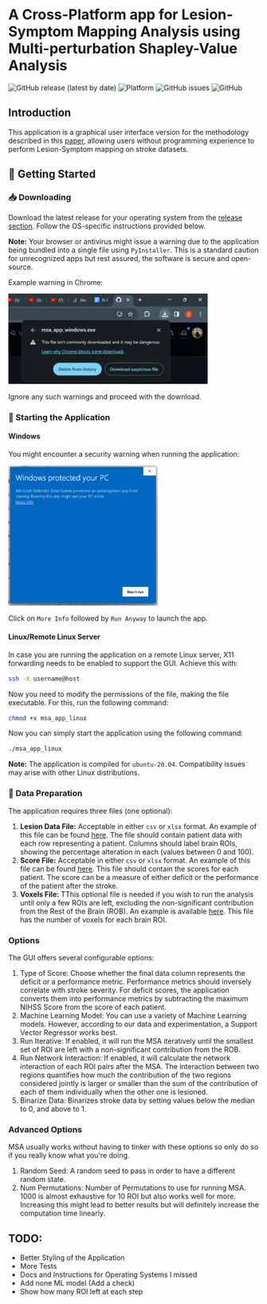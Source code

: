 # A Cross-Platform app for Lesion-Symptom Mapping Analysis using Multi-perturbation Shapley-Value Analysis

![GitHub release (latest by date)](https://img.shields.io/github/v/release/ShreyDixit/MSA-App)
![Platform](https://img.shields.io/badge/platform-Windows%20%7C%20Linux-lightgrey)
![GitHub issues](https://img.shields.io/github/issues/ShreyDixit/MSA-App)
![GitHub](https://img.shields.io/github/license/ShreyDixit/MSA-App)

## Introduction
This application is a graphical user interface version for the methodology described in this [paper](https://academic.oup.com/braincomms/article/3/3/fcab204/6362866), allowing users without programming experience to perform Lesion-Symptom mapping on stroke datasets.

## 🚀 Getting Started
### 📥 Downloading
Download the latest release for your operating system from the [release section](https://github.com/ShreyDixit/MSA-App/releases). Follow the OS-specific instructions provided below.

**Note:** Your browser or antivirus might issue a warning due to the application being bundled into a single file using `PyInstaller`. This is a standard caution for unrecognized apps but rest assured, the software is secure and open-source.

Example warning in Chrome:

<img src="assets/suspicios-file-windows.png" alt="Warning Saying application is suspicious" width="400"/>

Ignore any such warnings and proceed with the download.

### 🔑 Starting the Application
#### Windows
You might encounter a security warning when running the application:

<img src="assets/defender-warning-windws.png" alt="Warning Saying application is suspicious" width="300"/>

Click on `More Info` followed by `Run Anyway` to launch the app.

#### Linux/Remote Linux Server
In case you are running the application on a remote Linux server, X11 forwarding needs to be enabled to support the GUI. Achieve this with:
```bash
ssh -X username@host
```
Now you need to modify the permissions of the file, making the file executable. For this, run the following command:
```bash
chmod +x msa_app_linux
```
Now you can simply start the application using the following command:
```bash
./msa_app_linux
```

**Note:** The application is compiled for `ubuntu-20.04`. Compatibility issues may arise with other Linux distributions.

### 📂 Data Preparation
The application requires three files (one optional):

1. **Lesion Data File:** Acceptable in either `csv` or `xlsx` format. An example of this file can be found [here](https://github.com/ShreyDixit/MSA-App/blob/master/data/roi_data.csv). The file should contain patient data with each row representing a patient. Columns should label brain ROIs, showing the percentage alteration in each (values between 0 and 100).
2. **Score File:** Acceptable in either `csv` or `xlsx` format. An example of this file can be found [here](https://github.com/ShreyDixit/MSA-App/blob/master/data/nihss_scores.csv). This file should contain the scores for each patient. The score can be a measure of either deficit or the performance of the patient after the stroke.
3. **Voxels File:** TThis optional file is needed if you wish to run the analysis until only a few ROIs are left, excluding the non-significant contribution from the Rest of the Brain (ROB). An example is available [here](https://github.com/ShreyDixit/MSA-App/blob/master/data/num_voxels.csv). This file has the number of voxels for each brain ROI.

### Options
The GUI offers several configurable options:

1. Type of Score: Choose whether the final data column represents the deficit or a performance metric. Performance metrics should inversely correlate with stroke severity. For deficit scores, the application converts them into performance metrics by subtracting the maximum NIHSS Score from the score of each patient.
2. Machine Learning Model: You can use a variety of Machine Learning models. However, according to our data and experimentation, a Support Vector Regressor works best.
3. Run Iterative: If enabled, it will run the MSA iteratively until the smallest set of ROI are left with a non-significant contribution from the ROB.
4. Run Network Interaction: If enabled, it will calculate the network interaction of each ROI pairs after the MSA. The interaction between two regions quantifies how much the contribution of the two regions considered jointly is larger or smaller than the sum of the contribution of each of them individually when the other one is lesioned.
5. Binarize Data: Binarizes stroke data by setting values below the median to 0, and above to 1.

### Advanced Options
MSA usually works without having to tinker with these options so only do so if you really know what you're doing.

1. Random Seed: A random seed to pass in order to have a different random state.
2. Num Permutations: Number of Permutations to use for running MSA. 1000 is almost exhaustive for 10 ROI but also works well for more. Increasing this might lead to better results but will definitely increase the computation time linearly.

## TODO:
- Better Styling of the Application
- More Tests
- Docs and Instructions for Operating Systems I missed
- Add none ML model (Add a check)
- Show how many ROI left at each step